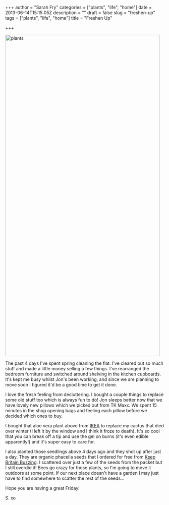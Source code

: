 +++
author = "Sarah Fry"
categories = ["plants", "life", "home"]
date = 2013-06-14T15:15:05Z
description = ""
draft = false
slug = "freshen-up"
tags = ["plants", "life", "home"]
title = "Freshen Up"

+++


<a href="https://yayfryday.com/images/2013/06/plants.jpg"><img class="alignnone size-full wp-image-1845" alt="plants" src="https://yayfryday.com/images/2013/06/plants.jpg" width="490" height="1019" /></a>

The past 4 days I've spent spring cleaning the flat. I've cleared out so much stuff and made a little money selling a few things. I've rearranged the bedroom furniture and switched around shelving in the kitchen cupboards. It's kept me busy whilst Jon's been working, and since we are planning to move soon I figured it'd be a good time to get it done.

I love the fresh feeling from decluttering. I bought a couple things to replace some old stuff too which is always fun to do! Jon sleeps better now that we have lovely new pillows which we picked out from TK Maxx. We spent 15 minutes in the shop opening bags and feeling each pillow before we decided which ones to buy.

I bought that aloe vera plant above from <a href="http://www.ikea.com/gb/en/catalog/products/60234647/" target="_blank">IKEA</a> to replace my cactus that died over winter (I left it by the window and I think it froze to death). It's so cool that you can break off a tip and use the gel on burns (it's even edible apparently!) and it's super easy to care for.

I also planted those seedlings above 4 days ago and they shot up after just a day. They are organic phacelia seeds that I ordered for free from <a href="http://www.soilassociation.org/supportus/keepbritainbuzzing" target="_blank">Keep Britain Buzzing</a>. I scattered over just a few of the seeds from the packet but I still overdid it! Bees go crazy for these plants, so I'm going to move it outdoors at some point. If our next place doesn't have a garden I may just have to find somewhere to scatter the rest of the seeds...

Hope you are having a great Friday!

S. xo


